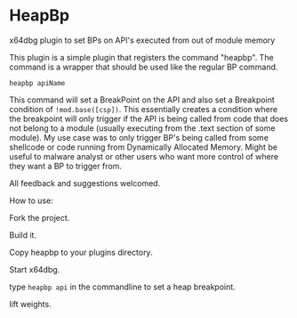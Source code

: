 # HeapBp
x64dbg plugin to set BPs on API's executed from out of module memory

This plugin is a simple plugin that registers the command "heapbp". The command is a wrapper that should be used like the regular BP command.

```heapbp apiName```

This command will set a BreakPoint on the API and also set a Breakpoint condition of `!mod.base([csp])`. This essentially creates a condition where
the breakpoint will only trigger if the API is being called from code that does not belong to a module (usually executing from the .text section of 
some module). My use case was to only trigger BP's being called from some shellcode or code running from Dynamically Allocated Memory. 
Might be useful to malware analyst or other users who want more control of where they want a BP to trigger from.

All feedback and suggestions welcomed.

How to use:

Fork the project.

Build it.

Copy heapbp to your plugins directory.

Start x64dbg.

type `heapbp api` in the commandline to set a heap breakpoint.

lift weights.


